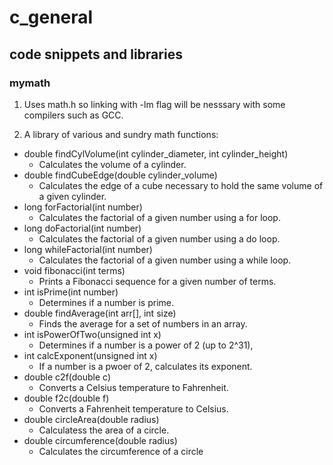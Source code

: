 # c_general
## code snippets and libraries

### mymath
1. Uses math.h so linking with -lm flag will be nesssary with some compilers such as GCC.

2. A library of various and sundry math functions:
 * double findCylVolume(int cylinder_diameter, int cylinder_height)
    * Calculates the volume of a cylinder.
 * double findCubeEdge(double cylinder_volume)
    * Calculates the edge of a cube necessary to hold the same volume of a given cylinder.
 * long forFactorial(int number)
    * Calculates the factorial of a given number using a for loop.
 * long doFactorial(int number)
    * Calculates the factorial of a given number using a do loop.
 * long whileFactorial(int number)
    * Calculates the factorial of a given number using a while loop.
 * void fibonacci(int terms)
    * Prints a Fibonacci sequence for a given number of terms.
 * int isPrime(int number)
    * Determines if a number is prime.
 * double findAverage(int arr[], int size)
    * Finds the average for a set of numbers in an array.
 * int isPowerOfTwo(unsigned int x)
    * Determines if a number is a power of 2 (up to 2^31),
 * int calcExponent(unsigned int x)
    * If a number is a pwoer of 2, calculates its exponent.
 * double c2f(double c)
    * Converts a Celsius temperature to Fahrenheit.
 * double f2c(double f)
    * Converts a Fahrenheit temperature to Celsius.
 * double circleArea(double radius)
    * Calculatess the area of a circle.
 * double circumference(double radius)
    * Calculates the circumference of a circle

